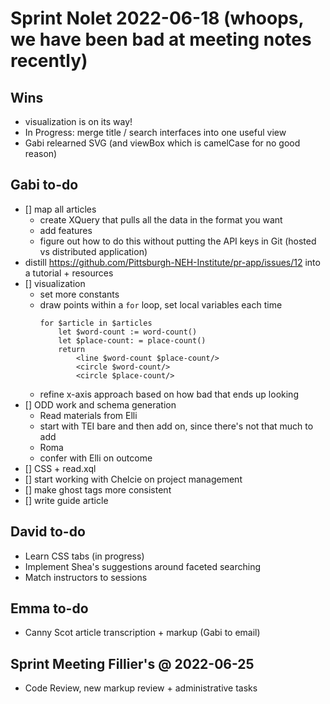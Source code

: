 # Sprint Nolet 2022-06-18 (whoops, we have been bad at meeting notes recently)
## Wins
- visualization is on its way!
- In Progress: merge title / search interfaces into one useful view
- Gabi relearned SVG (and viewBox which is camelCase for no good reason)

## Gabi to-do
- [] map all articles
	- create XQuery that pulls all the data in the format you want
	- add features
	- figure out how to do this without putting the API keys in Git (hosted vs distributed application)
- distill https://github.com/Pittsburgh-NEH-Institute/pr-app/issues/12 into a tutorial + resources
- [] visualization
    - set more constants
    - draw points within a `for` loop, set local variables each time
        ```
        for $article in $articles
            let $word-count := word-count()
            let $place-count: = place-count()
            return
                <line $word-count $place-count/>
                <circle $word-count/>
                <circle $place-count/>
        ``` 
    - refine x-axis approach based on how bad that ends up looking       
- [] ODD work and schema generation
	- Read materials from Elli
	- start with TEI bare and then add on, since there's not that much to add
	- Roma
	- confer with Elli on outcome
- [] CSS + read.xql		
- [] start working with Chelcie on project management
- [] make ghost tags more consistent
- [] write guide article

## David to-do
- Learn CSS tabs (in progress)
- Implement Shea's suggestions around faceted searching
- Match instructors to sessions

## Emma to-do
- Canny Scot article transcription + markup (Gabi to email)

## Sprint Meeting Fillier's @ 2022-06-25
- Code Review, new markup review + administrative tasks